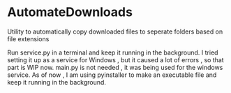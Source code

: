 # AutomateDownloads
 Utility to automatically copy downloaded files to seperate folders based on file extensions

 Run service.py in a terminal and keep it running in the background.
 I tried setting it up as a service for Windows , but it caused a lot of errors ,  so that part is WIP now.
 main.py is not needed , it was being used for the windows service.
 As of now , I am using pyinstaller to make an executable file and keep it running in the background.
